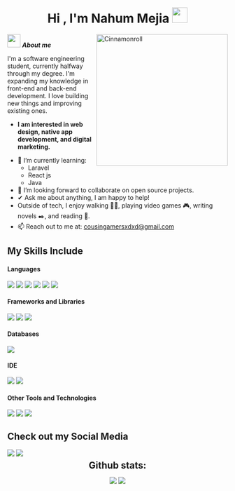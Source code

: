 <h1 align="center"><b>Hi , I'm Nahum Mejia </b><img src="https://media.giphy.com/media/hvRJCLFzcasrR4ia7z/giphy.gif" width="35"></h1>

<img align="right" width=300px alt="Cinnamonroll" src="https://media.tenor.com/P5EJALTMklMAAAAi/cinnamoroll.gif"/>

<img src="https://media.giphy.com/media/ObNTw8Uzwy6KQ/giphy.gif" width="30px">&nbsp;***About me***

I'm a software engineering student, currently halfway through my degree. I'm expanding my knowledge in front-end and back-end development. I love building new things and improving existing ones.
* **I am interested in web design, native app development, and digital marketing.**
- 🌱 I’m currently learning: 
  - Laravel
  - React js
  - Java
- 👯 I’m looking forward to collaborate on open source projects.
- ✔ Ask me about anything, I am happy to help!<br>
- Outside of tech, I enjoy walking 🚶‍♂️, playing video games 🎮, writing novels ✒️, and reading 📖.
- 📫 Reach out to me at: <a href="cousingamersxdxd@gmail.com">cousingamersxdxd@gmail.com</a>
## My Skills Include

<h4> Languages </h4>
<span> 
  <img src="https://img.shields.io/badge/c++-%2300599C.svg?style=for-the-badge&logo=c%2B%2B&logoColor=white">
  <img src="https://img.shields.io/badge/java-%23ED8B00.svg?style=for-the-badge&logo=openjdk&logoColor=white">
  <img src="https://img.shields.io/badge/php-%23777BB4.svg?style=for-the-badge&logo=php&logoColor=white">
  <img src="https://img.shields.io/badge/html5-%23E34F26.svg?style=for-the-badge&logo=html5&logoColor=white">
  <img src="https://img.shields.io/badge/css3-%231572B6.svg?style=for-the-badge&logo=css3&logoColor=white">
  <img src="https://img.shields.io/badge/javascript-%23323330.svg?style=for-the-badge&logo=javascript&logoColor=%23F7DF1E">
</span>

<h4> Frameworks and Libraries </h4>
<span>
  <img src="https://img.shields.io/badge/tailwindcss-%2338B2AC.svg?style=for-the-badge&logo=tailwind-css&logoColor=white">
  <img src="https://img.shields.io/badge/laravel-%23FF2D20.svg?style=for-the-badge&logo=laravel&logoColor=white">
  <img src="https://img.shields.io/badge/react-%2320232a.svg?style=for-the-badge&logo=react&logoColor=%2361DAFB">
</span>

<h4> Databases </h4>
<span>
  <img src="https://img.shields.io/badge/MySQL-00000F?style=for-the-badge&logo=mysql&logoColor=white">
</span>

<h4> IDE </h4>
<span>
<img src="https://img.shields.io/badge/NetBeansIDE-1B6AC6.svg?style=for-the-badge&logo=apache-netbeans-ide&logoColor=white">
<img src="https://img.shields.io/badge/Visual_Studio_Code-0078D4?style=for-the-badge&logo=visual%20studio%20code&logoColor=white">


<h4> Other Tools and Technologies </h4>
<span>
  <img src="https://img.shields.io/badge/Git-F05032?style=for-the-badge&logo=git&logoColor=white">
  <img src="https://img.shields.io/badge/Xampp-F37623?style=for-the-badge&logo=xampp&logoColor=white">
  <img src="https://img.shields.io/badge/docker-%230db7ed.svg?style=for-the-badge&logo=docker&logoColor=white">

</span>

## Check out my Social Media
<span>
  <a href="https://www.instagram.com/nahum_mejiaa"><img src="https://img.shields.io/badge/Instagram-%23E4405F.svg?style=for-the-badge&logo=Instagram&logoColor=white"></a>
  <a href="https://open.spotify.com/user/31bkw3txade3ag3xzkli4qfh4zlm?si=1dc24157db234b14"><img src="https://img.shields.io/badge/Spotify-1ED760?style=for-the-badge&logo=spotify&logoColor=white"></a>
</span>

<div align="center">
<h2 align="center" style="margin: 5px 10px;">Github stats:</h2> 

[![](https://github-readme-stats.vercel.app/api?username=NahumMejia&show_icons=true&theme=tokyonight&hide_border=true&locale=en)](https://github.com/NahumMejia)
[![](https://github-readme-streak-stats.herokuapp.com/?user=NahumMejia&theme=material-palenight)](https://github.com/NahumMejia)
</div>
